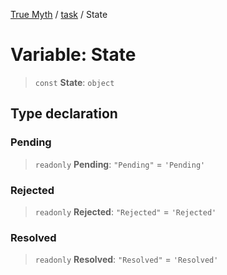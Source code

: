 [True Myth](../../index.md) / [task](../index.md) / State

# Variable: State

> `const` **State**: `object`

## Type declaration

### Pending

> `readonly` **Pending**: `"Pending"` = `'Pending'`

### Rejected

> `readonly` **Rejected**: `"Rejected"` = `'Rejected'`

### Resolved

> `readonly` **Resolved**: `"Resolved"` = `'Resolved'`
